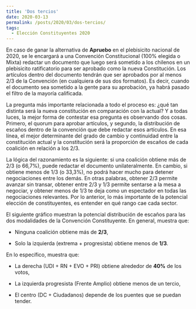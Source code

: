 ```yaml
---
title: 'Dos tercios'
date: 2020-03-13
permalink: /posts/2020/03/dos-tercios/
tags:
  - Elección Constituyentes 2020
---
```


En caso de ganar la alternativa de **Apruebo** en el plebisicito nacional de 2020, se le encargará a una Convención Constitucional (100% elegida o Mixta) redactar un documento que luego será sometido a los chilenos en un plebisicito ratificatorio para ser aprobado como la nueva Constitución. Los artículos dentro del documento tendrán que ser aprobados por al menos 2/3 de la Convención (en cualquiera de sus dos formatos). Es decir, cuando el documento sea sometido a la gente para su aprobación, ya habrá pasado el filtro de la mayoría calificada.

La pregunta más importante relacionada a todo el proceso es: ¿qué tan distinta será la nueva constitución en comparación con la actual? Y a todas luces, la mejor forma de contestar esa pregunta es observando dos cosas. Primero, el quorum para aprobar artículos, y segundo, la distribución de escaños dentro de la convención que debe redactar esos artículos. En esa línea, el mejor determinante del grado de cambio y continuidad entre la constitución actual y la constitución será la proporción de escaños de cada coalición en relación a los 2/3.

La lógica del razonamiento es la siguiente: si una coalición obtiene más de 2/3 (o 66,7%), puede redactar el documento unilateralmente. En cambio, si obtiene menos de 1/3 (o 33,3%), no podrá hacer mucho para detener negociaciones entre los demás. En otras palabras, obtener 2/3 permite avanzar sin transar, obtener entre 2/3 y 1/3 permite sentarse a la mesa a negociar, y obtener menos de 1/3 te deja como un espectador en todas las negociaciones relevantes. Por lo anterior, lo más importante de la potencial elección de constituyentes, es entender en qué rango cae cada sector.

El siguiente gráfico muestran la potencial distribución de escaños para las dos modalidades de la Convención Constituyente. En general, muestra que:

- Ninguna coalición obtiene más de **2/3**,

- Solo la izquierda (extrema + progresista) obtiene menos de **1/3**.

En lo específico, muestra que:

- La derecha (UDI + RN + EVO + PRI) obtiene alrededor de **40%** de los votos,

- La izquierda progresista (Frente Amplio) obtiene menos de un tercio,

- El centro (DC + Ciudadanos) depende de los puentes que se puedan tender.
